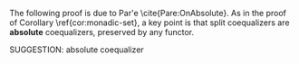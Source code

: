The following proof is due to Par\'e \cite{Pare:OnAbsolute}. As in the proof of Corollary \ref{cor:monadic-set}, a key point is that split coequalizers are **absolute** coequalizers, preserved by any functor.

SUGGESTION: absolute coequalizer